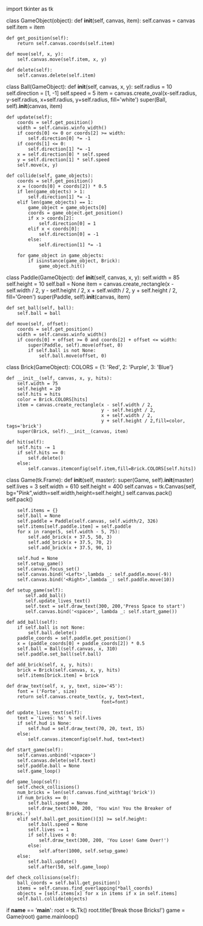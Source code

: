 import tkinter as tk


class GameObject(object):
    def __init__(self, canvas, item):
        self.canvas = canvas
        self.item = item

    def get_position(self):
        return self.canvas.coords(self.item)

    def move(self, x, y):
        self.canvas.move(self.item, x, y)

    def delete(self):
        self.canvas.delete(self.item)


class Ball(GameObject):
    def __init__(self, canvas, x, y):
        self.radius = 10
        self.direction = [1, -1]
        self.speed = 5
        item = canvas.create_oval(x-self.radius, y-self.radius,
                                  x+self.radius, y+self.radius,
                                  fill='white')
        super(Ball, self).__init__(canvas, item)

    def update(self):
        coords = self.get_position()
        width = self.canvas.winfo_width()
        if coords[0] <= 0 or coords[2] >= width:
            self.direction[0] *= -1
        if coords[1] <= 0:
            self.direction[1] *= -1
        x = self.direction[0] * self.speed
        y = self.direction[1] * self.speed
        self.move(x, y)

    def collide(self, game_objects):
        coords = self.get_position()
        x = (coords[0] + coords[2]) * 0.5
        if len(game_objects) > 1:
            self.direction[1] *= -1
        elif len(game_objects) == 1:
            game_object = game_objects[0]
            coords = game_object.get_position()
            if x > coords[2]:
                self.direction[0] = 1
            elif x < coords[0]:
                self.direction[0] = -1
            else:
                self.direction[1] *= -1

        for game_object in game_objects:
            if isinstance(game_object, Brick):
                game_object.hit()


class Paddle(GameObject):
    def __init__(self, canvas, x, y):
        self.width = 85
        self.height = 10
        self.ball = None
        item = canvas.create_rectangle(x - self.width / 2,
                                       y - self.height / 2,
                                       x + self.width / 2,
                                       y + self.height / 2,
                                       fill='Green')
        super(Paddle, self).__init__(canvas, item)

    def set_ball(self, ball):
        self.ball = ball

    def move(self, offset):
        coords = self.get_position()
        width = self.canvas.winfo_width()
        if coords[0] + offset >= 0 and coords[2] + offset <= width:
            super(Paddle, self).move(offset, 0)
            if self.ball is not None:
                self.ball.move(offset, 0)


class Brick(GameObject):
    COLORS = {1: 'Red', 2: 'Purple', 3: 'Blue'}

    def __init__(self, canvas, x, y, hits):
        self.width = 75
        self.height = 20
        self.hits = hits
        color = Brick.COLORS[hits]
        item = canvas.create_rectangle(x - self.width / 2,
                                       y - self.height / 2,
                                       x + self.width / 2,
                                       y + self.height / 2,fill=color, tags='brick')
        super(Brick, self).__init__(canvas, item)

    def hit(self):
        self.hits -= 1
        if self.hits == 0:
            self.delete()
        else:
            self.canvas.itemconfig(self.item,fill=Brick.COLORS[self.hits])


class Game(tk.Frame):
    def __init__(self, master):
        super(Game, self).__init__(master)
        self.lives = 3
        self.width = 610
        self.height = 400
        self.canvas = tk.Canvas(self, bg="Pink",width=self.width,height=self.height,)
        self.canvas.pack()
        self.pack()

        self.items = {}
        self.ball = None
        self.paddle = Paddle(self.canvas, self.width/2, 326)
        self.items[self.paddle.item] = self.paddle
        for x in range(5, self.width - 5, 75):
            self.add_brick(x + 37.5, 50, 3)
            self.add_brick(x + 37.5, 70, 2)
            self.add_brick(x + 37.5, 90, 1)

        self.hud = None
        self.setup_game()
        self.canvas.focus_set()
        self.canvas.bind('<Left>',lambda _: self.paddle.move(-9))
        self.canvas.bind('<Right>',lambda _: self.paddle.move(10))

    def setup_game(self):
           self.add_ball()
           self.update_lives_text()
           self.text = self.draw_text(300, 200,'Press Space to start')
           self.canvas.bind('<space>', lambda _: self.start_game())

    def add_ball(self):
        if self.ball is not None:
            self.ball.delete()
        paddle_coords = self.paddle.get_position()
        x = (paddle_coords[0] + paddle_coords[2]) * 0.5
        self.ball = Ball(self.canvas, x, 310)
        self.paddle.set_ball(self.ball)

    def add_brick(self, x, y, hits):
        brick = Brick(self.canvas, x, y, hits)
        self.items[brick.item] = brick

    def draw_text(self, x, y, text, size='45'):
        font = ('Forte', size)
        return self.canvas.create_text(x, y, text=text,
                                       font=font)

    def update_lives_text(self):
        text = 'Lives: %s' % self.lives
        if self.hud is None:
            self.hud = self.draw_text(70, 20, text, 15)
        else:
            self.canvas.itemconfig(self.hud, text=text)

    def start_game(self):
        self.canvas.unbind('<space>')
        self.canvas.delete(self.text)
        self.paddle.ball = None
        self.game_loop()

    def game_loop(self):
        self.check_collisions()
        num_bricks = len(self.canvas.find_withtag('brick'))
        if num_bricks == 0: 
            self.ball.speed = None
            self.draw_text(300, 200, 'You win! You the Breaker of Bricks.')
        elif self.ball.get_position()[3] >= self.height: 
            self.ball.speed = None
            self.lives -= 1
            if self.lives < 0:
                self.draw_text(300, 200, 'You Lose! Game Over!')
            else:
                self.after(1000, self.setup_game)
        else:
            self.ball.update()
            self.after(50, self.game_loop)

    def check_collisions(self):
        ball_coords = self.ball.get_position()
        items = self.canvas.find_overlapping(*ball_coords)
        objects = [self.items[x] for x in items if x in self.items]
        self.ball.collide(objects)



if __name__ == '__main__':
    root = tk.Tk()
    root.title('Break those Bricks!')
    game = Game(root)
    game.mainloop()

